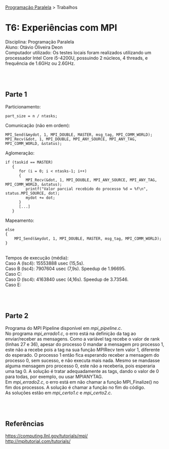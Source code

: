[Programação Paralela](https://github.com/otaviodeon/elc139-2017a) > Trabalhos

# T6: Experiências com MPI
Disciplina: Programação Paralela <br>
Aluno: Otávio Oliveira Deon <br>
Computador utilizado:  Os testes locais foram realizados utilizando um processador Intel Core i5-4200U, possuindo 2 núcleos, 4 threads, e frequência de 1.6GHz ou 2.6GHz.

<br><br>
## Parte 1
Particionamento:
```
part_size = n / ntasks;
```
Comunicação (não em ordem):
```
MPI_Send(&mydot, 1, MPI_DOUBLE, MASTER, msg_tag, MPI_COMM_WORLD);
MPI_Recv(&dot, 1, MPI_DOUBLE, MPI_ANY_SOURCE, MPI_ANY_TAG, MPI_COMM_WORLD, &status);
```
Aglomeração:
```
if (taskid == MASTER)
   {
      for (i = 0; i < ntasks-1; i++)
      {
         MPI_Recv(&dot, 1, MPI_DOUBLE, MPI_ANY_SOURCE, MPI_ANY_TAG, MPI_COMM_WORLD, &status);
         printf("Valor parcial recebido do processo %d = %f\n", status.MPI_SOURCE, dot);
         mydot += dot;
      }
      [...]
   }
```
Mapeamento:
```
else
{
    MPI_Send(&mydot, 1, MPI_DOUBLE, MASTER, msg_tag, MPI_COMM_WORLD);
}
```

<br>
Tempos de execução (média): <br>
Caso A (lsc4): 15553888 usec (15,5s). <br>
Caso B (lsc4): 7907604 usec (7,9s). Speedup de 1.96695. <br>
Caso C:  <br>
Caso D (lsc4): 4163840 usec (4,16s). Speedup de 3.73546. <br>
Caso E:  <br>

<br><br>
## Parte 2
Programa do MPI Pipeline disponível em *mpi_pipeline.c*. <br>
No programa *mpi_errado1.c*, o erro está na definição da tag ao enviar/receber as mensagens. Como a variável tag recebe o valor de rank (linhas 27 e 36), apesar do processo 0 mandar a mensagem pro processo 1, este não a recebe pois a tag na sua função MPIRecv tem valor 1, diferente do esperado. O processo 1 então fica esperando receber a mensagem do processo 0, sem sucesso, e não executa mais nada. Mesmo se mandasse alguma mensagem pro processo 0, este não a receberia, pois esperaria uma tag 0. A solução é tratar adequadamente as tags, dando o valor de 0 para todas, por exemplo, ou usar MPIANYTAG. <br>
Em *mpi_errado2.c*, o erro está em não chamar a função MPI_Finalize() no fim dos processos. A solução é chamar a função no fim do código. <br>
As soluções estão em *mpi_certo1.c* e *mpi_certo2.c*. 

<br><br>
## Referências	
https://computing.llnl.gov/tutorials/mpi/ <br>
http://mpitutorial.com/tutorials/ 
